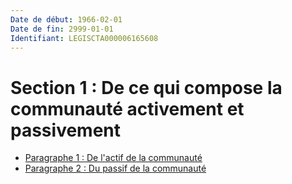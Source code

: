 ```yaml
---
Date de début: 1966-02-01
Date de fin: 2999-01-01
Identifiant: LEGISCTA000006165608
---
```


<h1>Section 1 : De ce qui compose la communauté activement et passivement</h1>

- [Paragraphe 1 : De l'actif de la communauté](paragraphe_1/README.md)
- [Paragraphe 2 : Du passif de la communauté](paragraphe_2/README.md)
